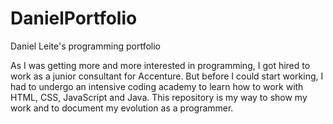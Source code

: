 # DanielPortfolio
Daniel Leite's programming portfolio

As I was getting more and more interested in programming, I got hired to work as a junior consultant for Accenture. But before I could start working, I had to undergo an intensive coding academy to learn how to work with HTML, CSS, JavaScript and Java. This repository is my way to show my work and to document my evolution as a programmer.
